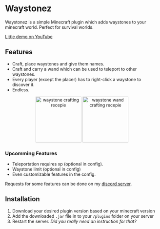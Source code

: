 # Waystonez

Waystonez is a simple Minecraft plugin which adds waystones to your minecraft world.
Perfect for survival worlds.

[Little demo on YouTube](https://www.youtube.com/watch?v=yfyEgQNSMNE)

## Features

- Craft, place waystones and give them names.
- Craft and carry a wand which can be used to teleport to other waystones.
- Every player (except the placer) has to right-click a waystone to discover it.
- Endless.

<p align="center">
<img src="https://github.com/user-attachments/assets/a1da786c-6b0d-4a04-af39-63ddf7bad787" height="150" alt="waystone crafting recepie"/>
<img src="https://github.com/user-attachments/assets/9c801e6d-d5f4-4463-9c26-bf8eb1b97d4d" height="150" alt="waystone wand crafting recepie"/>
</p>

### Upcomming Features

- Teleportation requires xp (optional in config).
- Waystone limit (optional in config)
- Even customizable features in the config.

Requests for some features can be done on my [discord server](https://discord.gg/MD7dQgscej).

## Installation

1. Download your desired plugin version based on your minecraft version
2. Add the downloaded `.jar` file in to your `/plugins` folder on your server
3. Restart the server. *Did you really need an instruction for that?*
